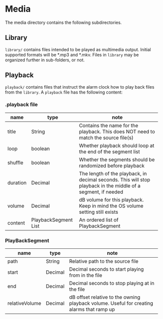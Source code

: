 # Media
The media directory contains the following subdirectories.
## Library
`library/` contains files intended to be played as multimedia output. Initial supported formats will be *.mp3 and *.mkv. Files in `library` may be organized further in sub-folders, or not.
## Playback
`playback/` contains files that instruct the alarm clock how to play back files from the `library`. A `playback` file has the following content:

### .playback file
| name  | type | note |
|-------|------|------|
| title | String | Contains the name for the playback. This does NOT need to match the source file(s) |
| loop  | boolean | Whether playback should loop at the end of the segment list |
| shuffle | boolean | Whether the segments should be randomized before playback |
| duration | Decimal | The length of the playback, in decimal seconds. This will stop playback in the middle of a segment, if needed |
| volume | Decimal | dB volume for this playback. Keep in mind the OS volume setting still exists |
| content | PlaybackSegment List | An ordered list of PlaybackSegment |

### PlayBackSegment
| name | type | note |
|------|------|------|
| path | String | Relative path to the source file |
| start | Decimal | Decimal seconds to start playing from in the file |
| end | Decimal | Decimal seconds to stop playing at in the file |
| relativeVolume | Decimal | dB offset relative to the owning playback volume. Useful for creating alarms that ramp up |
